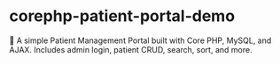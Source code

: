 # corephp-patient-portal-demo
🏥 A simple Patient Management Portal built with Core PHP, MySQL, and AJAX. Includes admin login, patient CRUD, search, sort, and more.
